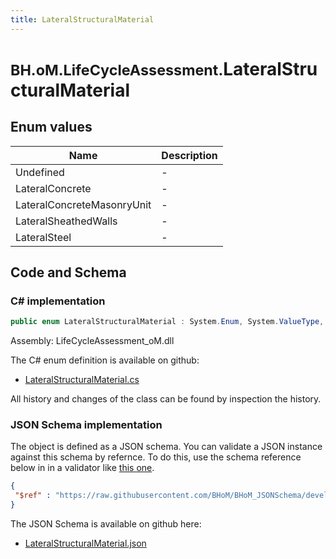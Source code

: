 ```yaml
---
title: LateralStructuralMaterial
---
```


# <small>BH.oM.LifeCycleAssessment.</small>**LateralStructuralMaterial**



## Enum values

| Name            | Description                                                    |
|-----------------|----------------------------------------------------------------|
| Undefined |  -  |
| LateralConcrete |  -  |
| LateralConcreteMasonryUnit |  -  |
| LateralSheathedWalls |  -  |
| LateralSteel |  -  |


## Code and Schema

### C# implementation

``` C# title="C#"
public enum LateralStructuralMaterial : System.Enum, System.ValueType, System.IComparable, System.ISpanFormattable, System.IFormattable, System.IConvertible
```

Assembly: LifeCycleAssessment_oM.dll

The C# enum definition is available on github:

- [LateralStructuralMaterial.cs](https://github.com/BHoM/BHoM/blob/develop/LifeCycleAssessment_oM/Enums\LateralStructuralMaterial.cs)

All history and changes of the class can be found by inspection the history.
### JSON Schema implementation

The object is defined as a JSON schema. You can validate a JSON instance against this schema by refernce. To do this, use the schema reference below in in a validator like [this one](https://www.jsonschemavalidator.net/).

``` json title="JSON Schema"
{
 "$ref" : "https://raw.githubusercontent.com/BHoM/BHoM_JSONSchema/develop/LifeCycleAssessment_oM/LateralStructuralMaterial.json"
}
```

The JSON Schema is available on github here:

- [LateralStructuralMaterial.json](https://github.com/BHoM/BHoM_JSONSchema/blob/develop/LifeCycleAssessment_oM/LateralStructuralMaterial.json)
